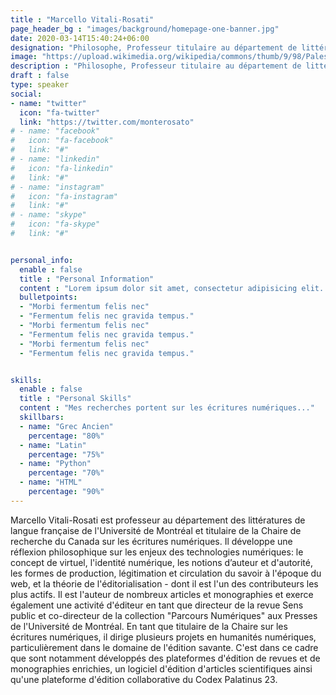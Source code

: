 ```yaml
---
title : "Marcello Vitali-Rosati"
page_header_bg : "images/background/homepage-one-banner.jpg"
date: 2020-03-14T15:40:24+06:00
designation: "Philosophe, Professeur titulaire au département de littératures de langue française."
image: "https://upload.wikimedia.org/wikipedia/commons/thumb/9/98/Palestra_grande_di_pompei%2C_affreschi_di_Moregine%2C_primo_triclinio_%2C_IV_stile%2C_epoca_neroniana%2C_le_muse_01_calliope.jpg/800px-Palestra_grande_di_pompei%2C_affreschi_di_Moregine%2C_primo_triclinio_%2C_IV_stile%2C_epoca_neroniana%2C_le_muse_01_calliope.jpg"
description : "Philosophe, Professeur titulaire au département de littératures de langue française."
draft : false
type: speaker
social:
- name: "twitter"
  icon: "fa-twitter"
  link: "https://twitter.com/monterosato"
# - name: "facebook"
#   icon: "fa-facebook"
#   link: "#"
# - name: "linkedin"
#   icon: "fa-linkedin"
#   link: "#"
# - name: "instagram"
#   icon: "fa-instagram"
#   link: "#"
# - name: "skype"
#   icon: "fa-skype"
#   link: "#"


personal_info:
  enable : false
  title : "Personal Information"
  content : "Lorem ipsum dolor sit amet, consectetur adipisicing elit. Excepturi explicabo suscipit deleniti voluptatum quos nostrum iure doloremque cupiditate voluptatem a enim eaque quod perspiciatis repudiandae, mollitia adipisci ea, quidem eveniet consequatur veniam error. Adipisci, suscipit corporis repellat, soluta vitae deserunt."
  bulletpoints:
  - "Morbi fermentum felis nec"
  - "Fermentum felis nec gravida tempus."
  - "Morbi fermentum felis nec"
  - "Fermentum felis nec gravida tempus."
  - "Morbi fermentum felis nec"
  - "Fermentum felis nec gravida tempus."


skills:
  enable : false
  title : "Personal Skills"
  content : "Mes recherches portent sur les écritures numériques..."
  skillbars:
  - name: "Grec Ancien"
    percentage: "80%"
  - name: "Latin"
    percentage: "75%"
  - name: "Python"
    percentage: "70%"
  - name: "HTML"
    percentage: "90%"
---
```

Marcello Vitali-Rosati est professeur au département des littératures de langue française de l'Université de Montréal et titulaire de la Chaire de recherche du Canada sur les écritures numériques. Il développe une réflexion philosophique sur les enjeux des technologies numériques: le concept de virtuel, l'identité numérique, les notions d’auteur et d'autorité, les formes de production, légitimation et circulation du savoir à l'époque du web, et la théorie de l'éditorialisation - dont il est l'un des contributeurs les plus actifs. Il est l'auteur de nombreux articles et monographies et exerce également une activité d'éditeur en tant que directeur de la revue Sens public et co-directeur de la collection "Parcours Numériques" aux Presses de l'Université de Montréal. En tant que titulaire de la Chaire sur les écritures numériques, il dirige plusieurs projets en humanités numériques, particulièrement dans le domaine de l'édition savante. C'est dans ce cadre que sont notamment développés des plateformes d'édition de revues et de monographies enrichies, un logiciel d'édition d'articles scientifiques ainsi qu'une plateforme d'édition collaborative du Codex Palatinus 23.
